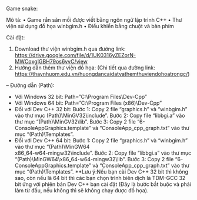 Game snake:

Mô tả:
•	Game rắn săn mồi được viết bằng ngôn ngữ lập trình C++
•	Thư viện sử dụng đồ họa winbgim.h
•	Điều khiển bằng chuột và bàn phím

Cài đặt:
1.	Download thư viện winbgim.h qua đường link: https://drive.google.com/file/d/1UK0316yZEZorN-MWCqxgIGBH79os6vvC/view
2.	Hướng dẫn thêm thư viện đồ họa:
(Chi tiết qua đường link: https://thaynhuom.edu.vn/huongdancaidatvathemthuviendohoatrongc/)

– Đường dẫn (Path):
+ Với Windows 32 bit: Path=”C:\Program Files\Dev-Cpp”
+ Với Windows 64 bit: Path=”C:\Program Files (x86)\Dev-Cpp”
+ Đối với Dev C++ 32 bit:
Bước 1: Copy 2 file “graphics.h” và “winbgim.h” vào thư mục (Path)\MinGV32\include”.
Bước 2: Copy file “libbgi.a” vào thư mục “(Path)\MinGV32\lib”.
Bước 3: Copy 2 file “6-ConsoleAppGraphics.template” và “ConsoleApp_cpp_graph.txt” vào thư mục “(Path)\Templates”.
+ Đối với Dev C++ 64 bit:
Bước 1: Copy 2 file “graphics.h” và “winbgim.h” vào thư mục “(Path)\MinGW64\
x86_64-w64-mingw32\include”.
Bước 2: Copy file “libbgi.a” vào thư mục “(Path)\MinGW64\x86_64-w64-mingw32\lib”.
Bước 3: Copy 2 file “6-ConsoleAppGraphics.template” và “ConsoleApp_cpp_graph.txt” vào thư mục “(Path)\Templates”.
**Lưu ý:Nếu bạn cài Dev C++ 32 bit thì không sao, còn nếu là 64 bit thì các bạn chọn trình biên dịch là TDM-GCC 32 bit ứng với phiên bản Dev C++ bạn cài đặt
(Đây là bước bắt buộc và phải làm từ đầu, nếu không thì sẽ không chạy được đồ họa).
